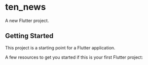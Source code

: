 # ten_news

A new Flutter project.

## Getting Started

This project is a starting point for a Flutter application.

A few resources to get you started if this is your first Flutter project:
